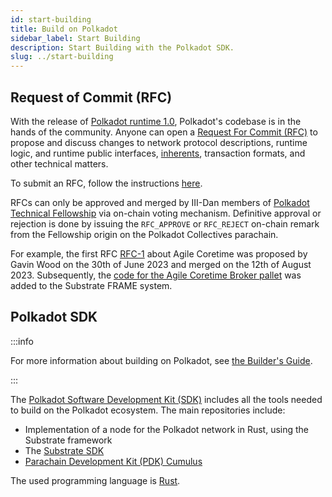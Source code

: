 ```yaml
---
id: start-building
title: Build on Polkadot
sidebar_label: Start Building
description: Start Building with the Polkadot SDK.
slug: ../start-building
---
```


## Request of Commit (RFC)

With the release of [Polkadot runtime 1.0](./polkadot-v1.md), Polkadot's codebase is in the hands of
the community. Anyone can open a
[Request For Commit (RFC)](https://github.com/polkadot-fellows/RFCs) to propose and discuss changes
to network protocol descriptions, runtime logic, and runtime public interfaces,
[inherents](../learn/learn-extrinsics.md#types-of-extrinsics), transaction formats, and other
technical matters.

To submit an RFC, follow the instructions [here](https://github.com/polkadot-fellows/RFCs#process).

RFCs can only be approved and merged by III-Dan members of
[Polkadot Technical Fellowship](../learn/learn-polkadot-opengov.md#the-technical-fellowship) via
on-chain voting mechanism. Definitive approval or rejection is done by issuing the `RFC_APPROVE` or
`RFC_REJECT` on-chain remark from the Fellowship origin on the Polkadot Collectives parachain.

For example, the first RFC [RFC-1](https://github.com/polkadot-fellows/RFCs/pull/1) about Agile
Coretime was proposed by Gavin Wood on the 30th of June 2023 and merged on the 12th of August 2023.
Subsequently, the
[code for the Agile Coretime Broker pallet](https://github.com/paritytech/substrate/pull/14568) was
added to the Substrate FRAME system.

## Polkadot SDK

:::info

For more information about building on Polkadot, see [the Builder's Guide](../build/build-index.md).

:::

The [Polkadot Software Development Kit (SDK)](https://github.com/paritytech/polkadot-sdk) includes
all the tools needed to build on the Polkadot ecosystem. The main repositories include:

- Implementation of a node for the Polkadot network in Rust, using the Substrate framework
- The [Substrate SDK](https://substrate.io/)
- [Parachain Development Kit (PDK) Cumulus](../build/build-parachains.md#cumulus)

The used programming language is [Rust](https://www.rust-lang.org/).
